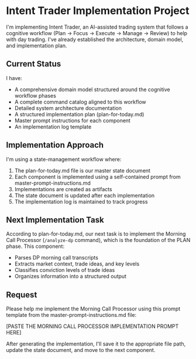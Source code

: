 # Intent Trader Implementation Project

I'm implementing Intent Trader, an AI-assisted trading system that follows a cognitive workflow (Plan → Focus → Execute → Manage → Review) to help with day trading. I've already established the architecture, domain model, and implementation plan.

## Current Status

I have:
- A comprehensive domain model structured around the cognitive workflow phases
- A complete command catalog aligned to this workflow
- Detailed system architecture documentation
- A structured implementation plan (plan-for-today.md)
- Master prompt instructions for each component
- An implementation log template

## Implementation Approach

I'm using a state-management workflow where:
1. The plan-for-today.md file is our master state document
2. Each component is implemented using a self-contained prompt from master-prompt-instructions.md
3. Implementations are created as artifacts
4. The state document is updated after each implementation
5. The implementation log is maintained to track progress

## Next Implementation Task

According to plan-for-today.md, our next task is to implement the Morning Call Processor (`/analyze-dp` command), which is the foundation of the PLAN phase. This component:
- Parses DP morning call transcripts
- Extracts market context, trade ideas, and key levels
- Classifies conviction levels of trade ideas
- Organizes information into a structured output

## Request

Please help me implement the Morning Call Processor using this prompt template from the master-prompt-instructions.md file:

[PASTE THE MORNING CALL PROCESSOR IMPLEMENTATION PROMPT HERE]

After generating the implementation, I'll save it to the appropriate file path, update the state document, and move to the next component.